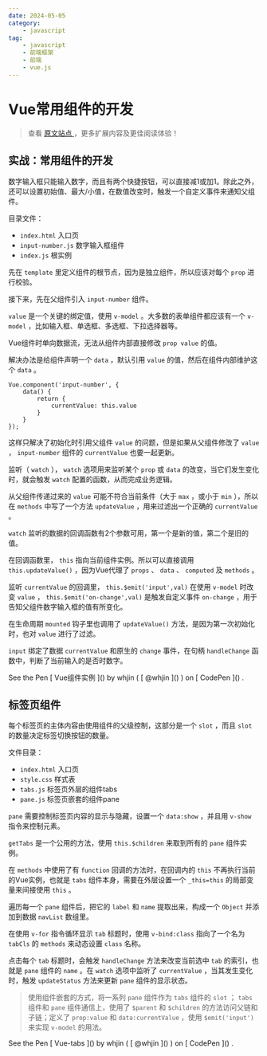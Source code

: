 ```yaml
---
date: 2024-05-05
category:
    - javascript
tag:
    - javascript
    - 前端框架
    - 前端
    - vue.js
---
```

 # Vue常用组件的开发
> 查看 [ 原文站点 ]() ，更多扩展内容及更佳阅读体验！

##  实战：常用组件的开发

数字输入框只能输入数字，而且有两个快捷按钮，可以直接减1或加1。除此之外，还可以设置初始值、最大/小值，在数值改变时，触发一个自定义事件来通知父组件。

目录文件：

  * ` index.html ` 入口页 
  * ` input-number.js ` 数字输入框组件 
  * ` index.js ` 根实例 

先在 ` template ` 里定义组件的根节点，因为是独立组件，所以应该对每个 ` prop ` 进行校验。

接下来，先在父组件引入 ` input-number ` 组件。

` value ` 是一个关键的绑定值，使用 ` v-model ` 。大多数的表单组件都应该有一个 ` v-model `
，比如输入框、单选框、多选框、下拉选择器等。

Vue组件时单向数据流，无法从组件内部直接修改 ` prop value ` 的值。

解决办法是给组件声明一个 ` data ` ，默认引用 ` value ` 的值，然后在组件内部维护这个 ` data ` 。

    
    
    Vue.component('input-number', {
        data() {
            return {
                currentValue: this.value
            }
        }
    });
    

这样只解决了初始化时引用父组件 ` value ` 的问题，但是如果从父组件修改了 ` value ` ， ` input-number ` 组件的 `
currentValue ` 也要一起更新。

监听（ ` watch ` ）， ` watch ` 选项用来监听某个 ` prop ` 或 ` data ` 的改变，当它们发生变化时，就会触发 `
watch ` 配置的函数，从而完成业务逻辑。

从父组件传递过来的 ` value ` 可能不符合当前条件（大于 ` max ` ，或小于 ` min ` ），所以在 ` methods `
中写了一个方法 ` updateValue ` ，用来过滤出一个正确的 ` currentValue ` 。

` watch ` 监听的数据的回调函数有2个参数可用，第一个是新的值，第二个是旧的值。

在回调函数里， ` this ` 指向当前组件实例。所以可以直接调用 ` this.updateValue() ` ，因为Vue代理了 ` props `
、 ` data ` 、 ` computed ` 及 ` methods ` 。

监听 ` currentValue ` 的回调里， ` this.$emit('input',val) ` 在使用 ` v-model ` 时改变 `
value ` ， ` this.$emit('on-change',val) ` 是触发自定义事件 ` on-change `
，用于告知父组件数字输入框的值有所变化。

在生命周期 ` mounted ` 钩子里也调用了 ` updateValue() ` 方法，是因为第一次初始化时，也对 ` value ` 进行了过滤。

` input ` 绑定了数据 ` currentValue ` 和原生的 ` change ` 事件，在句柄 ` handleChange `
函数中，判断了当前输入的是否时数字。

<p data-height="365" data-theme-id="0" data-slug-hash="oyzBWM" data-default-
tab="html,result" data-user="whjin" data-embed-version="2" data-pen-
title="Vue组件实例" class="codepen">See the Pen [ Vue组件实例 ]() by whjin ( [ @whjin
]() ) on [ CodePen ]() .</p>  


##  标签页组件

每个标签页的主体内容由使用组件的父级控制，这部分是一个 ` slot ` ，而且 ` slot ` 的数量决定标签切换按钮的数量。

文件目录：

  * ` index.html ` 入口页 
  * ` style.css ` 样式表 
  * ` tabs.js ` 标签页外层的组件tabs 
  * ` pane.js ` 标签页嵌套的组件pane 

` pane ` 需要控制标签页内容的显示与隐藏，设置一个 ` data:show ` ，并且用 ` v-show ` 指令来控制元素。

` getTabs ` 是一个公用的方法，使用 ` this.$children ` 来取到所有的 ` pane ` 组件实例。

在 ` methods ` 中使用了有 ` function ` 回调的方法时，在回调内的 ` this ` 不再执行当前的Vue实例，也就是 ` tabs
` 组件本身，需要在外层设置一个 ` _this=this ` 的局部变量来间接使用 ` this ` 。

遍历每一个 ` pane ` 组件后，把它的 ` label ` 和 ` name ` 提取出来，构成一个 ` Object ` 并添加到数据 `
navList ` 数组里。

在使用 ` v-for ` 指令循环显示 ` tab ` 标题时，使用 ` v-bind:class ` 指向了一个名为 ` tabCls ` 的 `
methods ` 来动态设置 ` class ` 名称。

点击每个 ` tab ` 标题时，会触发 ` handleChange ` 方法来改变当前选中 ` tab ` 的索引，也就是 ` pane ` 组件的 `
name ` 。在 ` watch ` 选项中监听了 ` currentValue ` ，当其发生变化时，触发 ` updateStatus ` 方法来更新
` pane ` 组件的显示状态。

> 使用组件嵌套的方式，将一系列 ` pane ` 组件作为 ` tabs ` 组件的 ` slot ` ； ` tabs ` 组件和 ` pane `
> 组件通信上，使用了 ` $parent ` 和 ` $children ` 的方法访问父链和子链；定义了 ` prop:value ` 和 `
> data:currentValue ` ，使用 ` $emit('input') ` 来实现 ` v-model ` 的用法。

<p data-height="365" data-theme-id="0" data-slug-hash="vrXWQw" data-default-
tab="html,result" data-user="whjin" data-embed-version="2" data-pen-
title="Vue-tabs" class="codepen">See the Pen [ Vue-tabs ]() by whjin ( [
@whjin ]() ) on [ CodePen ]() .</p>  


